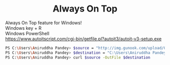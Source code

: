 # <div align="center">Always On Top</div>
Always On Top feature for Windows!<br/>
Windows key + R<br/>
Windows PowerShell<br/>
https://www.autoitscript.com/cgi-bin/getfile.pl?autoit3/autoit-v3-setup.exe<br/>

```bash
PS C:\Users\Aniruddha Pandey> $source = "http://img.gunook.com/upload/0/6d/06d2dd584e8b7bcb315ec19f3ca5162a_thumb.png"
PS C:\Users\Aniruddha Pandey> $destination = "C:\Users\Aniruddha Pandey\Downloads\image.png"
PS C:\Users\Aniruddha Pandey> curl $source -OutFile $destination
```
